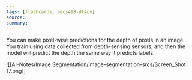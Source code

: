```yaml
---
tags: [flashcards, eecs498-dl4cv]
source:
summary:
---
```


You can make pixel-wise predictions for the depth of pixels in an image. You train using data collected from depth-sensing sensors, and then the model will predict the depth the same way it predicts labels.

![[AI-Notes/Image Segmentation/image-segmentation-srcs/Screen_Shot 17.png]]

